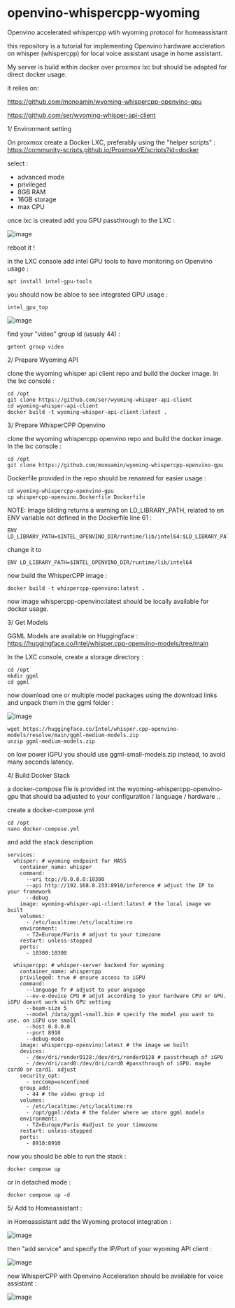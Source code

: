 # openvino-whispercpp-wyoming
Openvino accelerated whispercpp wtih wyoming protocol for homeassistant

this repository is a tutorial for implementing Openvino hardware accleration on whisper (whispercpp) for local voice assistant usage in home assistant.

My server is build within docker over proxmox lxc but should be adapted for direct docker usage.

it relies on: 

  https://github.com/monoamin/wyoming-whispercpp-openvino-gpu
  
  https://github.com/ser/wyoming-whisper-api-client

  1/ Environment setting

On proxmox create a Docker LXC, preferably using the "helper scripts" : https://community-scripts.github.io/ProxmoxVE/scripts?id=docker

select : 

-  advanced mode
-  privileged
-  8GB RAM
-  16GB storage
-  max CPU

  once lxc is created add you GPU passthrough to the LXC :

  ![image](https://github.com/user-attachments/assets/86990b1d-57f2-4796-a5da-c6939d571299)

reboot it !

in the LXC console add intel GPU tools to have monitoring on Openvino usage :

```
apt install intel-gpu-tools
```

you should now be abloe to see integrated GPU usage : 

```
intel_gpu_top
```

![image](https://github.com/user-attachments/assets/81270e0b-d297-4404-a5a6-e26aebbf91a1)

find your "video" group id (usualy 44)  :

```
getent group video
```

2/ Prepare Wyoming API

clone the wyoming whisper api client repo and build the docker image. In the lxc console : 

```
cd /opt
git clone https://github.com/ser/wyoming-whisper-api-client
cd wyoming-whisper-api-client
docker build -t wyoming-whisper-api-client:latest .
```


3/ Prepare WhisperCPP Openvino

clone the wyoming whispercpp openvino repo and build the docker image. In the lxc console : 

```
cd /opt
git clone https://github.com/monoamin/wyoming-whispercpp-openvino-gpu
```

Dockerfile provided in the repo should be renamed for easier usage :

```
cd wyoming-whispercpp-openvino-gpu
cp whispercpp-openvino.Dockerfile Dockerfile
```

NOTE: Image bilding returns a warning on LD_LIBRARY_PATH, related to en ENV variable not defined in the Dockerfile line 61 :

```
ENV LD_LIBRARY_PATH=$INTEL_OPENVINO_DIR/runtime/lib/intel64:$LD_LIBRARY_PATH
```

change it to

```
ENV LD_LIBRARY_PATH=$INTEL_OPENVINO_DIR/runtime/lib/intel64
```

now build the WhisperCPP image :

```
docker build -t whispercpp-openvino:latest .
```

now image whispercpp-openvino:latest should be locally available for docker usage.

3/ Get Models

GGML Models are available on Huggingface : https://huggingface.co/Intel/whisper.cpp-openvino-models/tree/main

In the LXC console, create a storage directory : 

```
cd /opt
mkdir ggml
cd ggml
```
now download one or multiple model packages using the download links and unpack them in the ggml folder :

![image](https://github.com/user-attachments/assets/f179dff2-8e08-4dc9-8719-b8160c3a6f28)

```
wget https://huggingface.co/Intel/whisper.cpp-openvino-models/resolve/main/ggml-medium-models.zip
unzip ggml-medium-models.zip
```

on low power iGPU you should use ggml-small-models.zip instead, to avoid many seconds latency.


4/ Build Docker Stack

a docker-compose file is provided int the wyoming-whispercpp-openvino-gpu that should ba adjusted to your configuration / language / hardware ..

create a docker-compose.yml 

```
cd /opt
nano docker-compose.yml
```

and add the stack description 

```
services:
  whisper: # wyoming endpoint for HASS
    container_name: whisper
    command:
      --uri tcp://0.0.0.0:10300
      --api http://192.168.0.233:8910/inference # adjust the IP to your framework 
      --debug
    image: wyoming-whisper-api-client:latest # the local image we built
    volumes:
      - /etc/localtime:/etc/localtime:ro
    environment:
      - TZ=Europe/Paris # adjust to your timezone
    restart: unless-stopped
    ports:
      - 10300:10300

  whispercpp: # whisper-server backend for wyoming 
    container_name: whispercpp
    privileged: true # ensure access to iGPU
    command:
      --language fr # adjust to your anguage
      --ov-e-device CPU # adjut according to your hardware CPU or GPU. iGPU doesnt work with GPU setting
      --beam-size 5
      --model /data/ggml-small.bin # specify the model you want to use. on iGPU use small
      --host 0.0.0.0
      --port 8910
      --debug-mode
    image: whispercpp-openvino:latest # the image we built
    devices:
      - /dev/dri/renderD128:/dev/dri/renderD128 # passtrhough of iGPU
      - /dev/dri/card0:/dev/dri/card0 #passthrough of iGPU. maybe card0 or card1. adjust
    security_opt:
      - seccomp=unconfined
    group_add:
      - 44 # the video group id
    volumes:
      - /etc/localtime:/etc/localtime:ro
      - /opt/ggml:/data # the folder where we store ggml models
    environment:
      - TZ=Europe/Paris #adjust to your timezone
    restart: unless-stopped
    ports:
      - 8910:8910
```

now you should be able to run the stack : 

```
docker compose up
```

or in detached mode :

```
docker compose up -d
```

5/ Add to Homeassistant :

in Homeassistant add the Wyoming protocol integration :

![image](https://github.com/user-attachments/assets/fd3c7054-7add-478f-84b6-cf6ff9a4d3bd)

then "add service" and specify the IP/Port of your wyoming API client : 

![image](https://github.com/user-attachments/assets/6f3cd83b-c50d-4d20-98a1-0f611a6642d4)

now WhisperCPP with Openvino Acceleration should be available for voice assistant :

![image](https://github.com/user-attachments/assets/613e688d-3705-4f46-87ef-71770e97e945)



